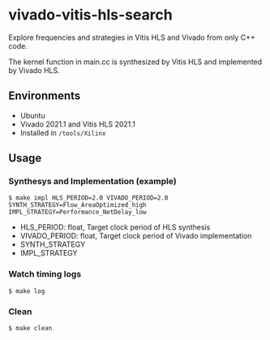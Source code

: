 # vivado-vitis-hls-search

Explore frequencies and strategies in Vitis HLS and Vivado from only C++ code.

The kernel function in main.cc is synthesized by Vitis HLS and implemented by Vivado HLS.

## Environments

- Ubuntu
- Vivado 2021.1 and Vitis HLS 2021.1
- Installed in `/tools/Xilinx`

## Usage

### Synthesys and Implementation (example)
```
$ make impl HLS_PERIOD=2.0 VIVADO_PERIOD=2.0 SYNTH_STRATEGY=Flow_AreaOptimized_high IMPL_STRATEGY=Performance_NetDelay_low
```
- HLS_PERIOD: float, Target clock period of HLS synthesis
- VIVADO_PERIOD: float, Target clock period of Vivado implementation
- SYNTH_STRATEGY
- IMPL_STRATEGY

### Watch timing logs
```
$ make log
```

### Clean
```
$ make clean
```

